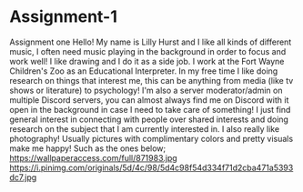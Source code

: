 # Assignment-1
Assignment one
Hello! My name is Lilly Hurst and I like all kinds of different music, I often need music playing in the background in order to focus and work well! I like drawing and I do it as a side job. I work at the Fort Wayne Children's Zoo as an Educational Interpreter. In my free time I like doing research on things that interest me, this can be anything from media (like tv shows or literature) to psychology! I'm also a server moderator/admin on multiple Discord servers, you can almost always find me on Discord with it open in the background in case I need to take care of something! I just find general interest in connecting with people over shared interests and doing research on the subject that I am currently interested in. I also really like photography! Usually pictures with complimentary colors and pretty visuals make me happy! Such as the ones below; 
https://wallpaperaccess.com/full/871983.jpg
https://i.pinimg.com/originals/5d/4c/98/5d4c98f54d334f71d2cba471a5393dc7.jpg
